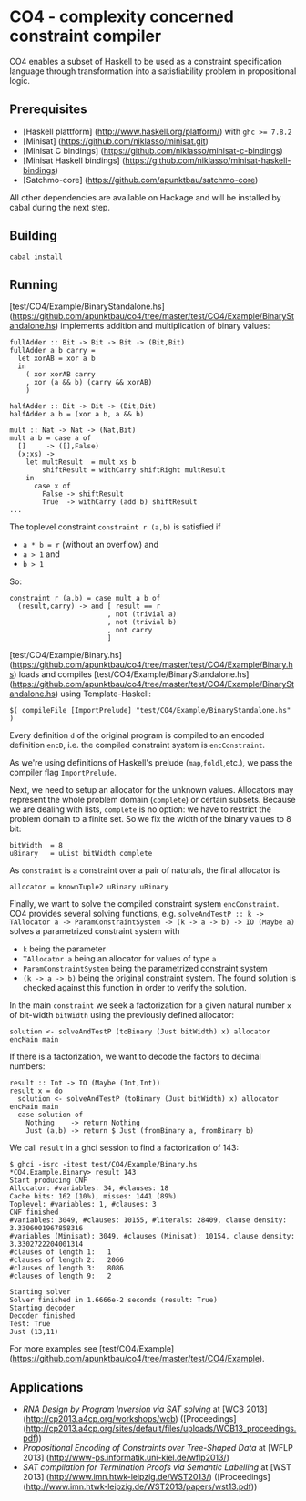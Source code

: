 # CO4 - complexity concerned constraint compiler

CO4 enables a subset of Haskell to be used as a constraint specification language
through transformation into a satisfiability problem in propositional logic.

## Prerequisites

- [Haskell plattform] (http://www.haskell.org/platform/) with `ghc >= 7.8.2`
- [Minisat] (https://github.com/niklasso/minisat.git)
- [Minisat C bindings] (https://github.com/niklasso/minisat-c-bindings)
- [Minisat Haskell bindings] (https://github.com/niklasso/minisat-haskell-bindings)
- [Satchmo-core] (https://github.com/apunktbau/satchmo-core)

All other dependencies are available on Hackage and will be installed by 
cabal during the next step.

## Building

    cabal install

## Running

[test/CO4/Example/BinaryStandalone.hs] (https://github.com/apunktbau/co4/tree/master/test/CO4/Example/BinaryStandalone.hs)
implements addition and multiplication of binary values:

    fullAdder :: Bit -> Bit -> Bit -> (Bit,Bit)
    fullAdder a b carry =
      let xorAB = xor a b
      in
        ( xor xorAB carry
        , xor (a && b) (carry && xorAB)
        )

    halfAdder :: Bit -> Bit -> (Bit,Bit)
    halfAdder a b = (xor a b, a && b)

    mult :: Nat -> Nat -> (Nat,Bit)
    mult a b = case a of
      []     -> ([],False)
      (x:xs) -> 
        let multResult  = mult xs b
            shiftResult = withCarry shiftRight multResult
        in
          case x of
            False -> shiftResult
            True  -> withCarry (add b) shiftResult
    ...

The toplevel constraint `constraint r (a,b)` is satisfied if 

 - `a * b = r` (without an overflow) and
 - `a > 1` and
 - `b > 1`

So:

    constraint r (a,b) = case mult a b of
      (result,carry) -> and [ result == r
                            , not (trivial a)
                            , not (trivial b)
                            , not carry
                            ]

[test/CO4/Example/Binary.hs] (https://github.com/apunktbau/co4/tree/master/test/CO4/Example/Binary.hs)
loads and compiles 
[test/CO4/Example/BinaryStandalone.hs] (https://github.com/apunktbau/co4/tree/master/test/CO4/Example/BinaryStandalone.hs)
using Template-Haskell:

    $( compileFile [ImportPrelude] "test/CO4/Example/BinaryStandalone.hs" )

Every definition `d` of the original program is compiled to an encoded
definition `encD`, i.e. the compiled constraint system is `encConstraint`.

As we're using definitions of Haskell's prelude (`map`,`foldl`,etc.), 
we pass the compiler flag `ImportPrelude`.

Next, we need to setup an allocator for the unknown values.
Allocators may represent the whole problem domain (`complete`) or certain subsets.
Because we are dealing with lists, `complete` is no option: 
we have to restrict the problem domain to a finite set.
So we fix the width of the binary values to 8 bit:

    bitWidth  = 8
    uBinary   = uList bitWidth complete

As `constraint` is a constraint over a pair of naturals, the final allocator is

    allocator = knownTuple2 uBinary uBinary

Finally, we want to solve the compiled constraint system `encConstraint`.
CO4 provides several solving functions, e.g.
`solveAndTestP :: k -> TAllocator a -> ParamConstraintSystem -> (k -> a -> b) -> IO (Maybe a)`
solves a parametrized constraint system with 

 - `k` being the parameter
 - `TAllocator a` being an allocator for values of type `a`
 - `ParamConstraintSystem` being the parametrized constraint system
 - `(k -> a -> b)` being the original constraint system. The found solution is
 checked against this function in order to verify the solution.

In the main `constraint` we seek a factorization for a given natural number `x` of
bit-width `bitWidth` using the previously defined allocator:

    solution <- solveAndTestP (toBinary (Just bitWidth) x) allocator encMain main 

If there is a factorization, we want to decode the factors to decimal numbers:

    result :: Int -> IO (Maybe (Int,Int))
    result x = do
      solution <- solveAndTestP (toBinary (Just bitWidth) x) allocator encMain main 
      case solution of
        Nothing    -> return Nothing
        Just (a,b) -> return $ Just (fromBinary a, fromBinary b)
  
We call `result` in a ghci session to find a factorization of 143:

    $ ghci -isrc -itest test/CO4/Example/Binary.hs
    *CO4.Example.Binary> result 143
    Start producing CNF
    Allocator: #variables: 34, #clauses: 18
    Cache hits: 162 (10%), misses: 1441 (89%)
    Toplevel: #variables: 1, #clauses: 3
    CNF finished
    #variables: 3049, #clauses: 10155, #literals: 28409, clause density: 3.3306001967858316
    #variables (Minisat): 3049, #clauses (Minisat): 10154, clause density: 3.3302722204001314
    #clauses of length 1:	1
    #clauses of length 2:	2066
    #clauses of length 3:	8086
    #clauses of length 9:	2

    Starting solver
    Solver finished in 1.6666e-2 seconds (result: True)
    Starting decoder
    Decoder finished
    Test: True
    Just (13,11)

For more examples see [test/CO4/Example] (https://github.com/apunktbau/co4/tree/master/test/CO4/Example).

## Applications

- *RNA Design by Program Inversion via SAT solving* at [WCB 2013] (http://cp2013.a4cp.org/workshops/wcb) ([Proceedings] (http://cp2013.a4cp.org/sites/default/files/uploads/WCB13_proceedings.pdf))
- *Propositional Encoding of Constraints over Tree-Shaped Data* at [WFLP 2013] (http://www-ps.informatik.uni-kiel.de/wflp2013/) 
- *SAT compilation for Termination Proofs via Semantic Labelling* at [WST 2013] (http://www.imn.htwk-leipzig.de/WST2013/) ([Proceedings] (http://www.imn.htwk-leipzig.de/WST2013/papers/wst13.pdf))
